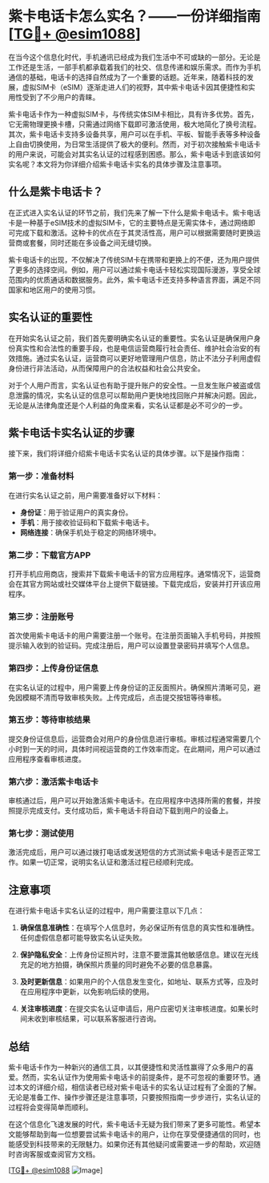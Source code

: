 # 紫卡电话卡怎么实名？——一份详细指南[[TG💪+ @esim1088](https://t.me/s/esim1088)]

在当今这个信息化时代，手机通讯已经成为我们生活中不可或缺的一部分。无论是工作还是生活，一部手机都承载着我们的社交、信息传递和娱乐需求。而作为手机通信的基础，电话卡的选择自然成为了一个重要的话题。近年来，随着科技的发展，虚拟SIM卡（eSIM）逐渐走进人们的视野，其中紫卡电话卡因其便捷性和实用性受到了不少用户的青睐。

紫卡电话卡作为一种虚拟SIM卡，与传统实体SIM卡相比，具有许多优势。首先，它无需物理更换卡槽，只需通过网络下载即可激活使用，极大地简化了换号流程。其次，紫卡电话卡支持多设备共享，用户可以在手机、平板、智能手表等多种设备上自由切换使用，为日常生活提供了极大的便利。然而，对于初次接触紫卡电话卡的用户来说，可能会对其实名认证的过程感到困惑。那么，紫卡电话卡到底该如何实名呢？本文将为你详细介绍紫卡电话卡实名的具体步骤及注意事项。

## 什么是紫卡电话卡？

在正式进入实名认证的环节之前，我们先来了解一下什么是紫卡电话卡。紫卡电话卡是一种基于eSIM技术的虚拟SIM卡，它的主要特点是无需实体卡，通过网络即可完成下载和激活。这种卡的优点在于其灵活性高，用户可以根据需要随时更换运营商或套餐，同时还能在多设备之间无缝切换。

紫卡电话卡的出现，不仅解决了传统SIM卡在携带和更换上的不便，还为用户提供了更多的选择空间。例如，用户可以通过紫卡电话卡轻松实现国际漫游，享受全球范围内的优质通话和数据服务。此外，紫卡电话卡还支持多种语言界面，满足不同国家和地区用户的使用习惯。

## 实名认证的重要性

在开始实名认证之前，我们首先要明确实名认证的重要性。实名认证是确保用户身份真实性和合法性的重要手段，也是电信运营商履行社会责任、维护社会治安的有效措施。通过实名认证，运营商可以更好地管理用户信息，防止不法分子利用虚假身份进行非法活动，从而保障用户的合法权益和社会公共安全。

对于个人用户而言，实名认证也有助于提升账户的安全性。一旦发生账户被盗或信息泄露的情况，实名认证的信息可以帮助用户更快地找回账户并解决问题。因此，无论是从法律角度还是个人利益的角度来看，实名认证都是必不可少的一步。

## 紫卡电话卡实名认证的步骤

接下来，我们将详细介绍紫卡电话卡实名认证的具体步骤。以下是操作指南：

### 第一步：准备材料

在进行实名认证之前，用户需要准备好以下材料：
- **身份证**：用于验证用户的真实身份。
- **手机**：用于接收验证码和下载紫卡电话卡。
- **网络连接**：确保手机处于稳定的网络环境中。

### 第二步：下载官方APP

打开手机应用商店，搜索并下载紫卡电话卡的官方应用程序。通常情况下，运营商会在其官方网站或社交媒体平台上提供下载链接。下载完成后，安装并打开该应用程序。

### 第三步：注册账号

首次使用紫卡电话卡的用户需要注册一个账号。在注册页面输入手机号码，并按照提示输入收到的验证码。完成注册后，用户可以设置登录密码并填写个人信息。

### 第四步：上传身份证信息

在实名认证的过程中，用户需要上传身份证的正反面照片。确保照片清晰可见，避免因模糊不清而导致审核失败。上传完成后，点击提交按钮等待审核。

### 第五步：等待审核结果

提交身份证信息后，运营商会对用户的身份信息进行审核。审核过程通常需要几个小时到一天的时间，具体时间视运营商的工作效率而定。在此期间，用户可以通过应用程序查看审核进度。

### 第六步：激活紫卡电话卡

审核通过后，用户可以开始激活紫卡电话卡。在应用程序中选择所需的套餐，并按照提示完成支付。支付成功后，紫卡电话卡将自动下载到用户的设备上。

### 第七步：测试使用

激活完成后，用户可以通过拨打电话或发送短信的方式测试紫卡电话卡是否正常工作。如果一切正常，说明实名认证和激活过程已经顺利完成。

## 注意事项

在进行紫卡电话卡实名认证的过程中，用户需要注意以下几点：

1. **确保信息准确性**：在填写个人信息时，务必保证所有信息的真实性和准确性。任何虚假信息都可能导致实名认证失败。
   
2. **保护隐私安全**：上传身份证照片时，注意不要泄露其他敏感信息。建议在光线充足的地方拍摄，确保照片质量的同时避免不必要的信息暴露。

3. **及时更新信息**：如果用户的个人信息发生变化，如地址、联系方式等，应及时在应用程序中更新，以免影响后续的使用。

4. **关注审核进度**：在提交实名认证申请后，用户应密切关注审核进度。如果长时间未收到审核结果，可以联系客服进行咨询。

## 总结

紫卡电话卡作为一种新兴的通信工具，以其便捷性和灵活性赢得了众多用户的喜爱。然而，实名认证作为使用紫卡电话卡的前提条件，是不可忽视的重要环节。通过本文的详细介绍，相信读者已经对紫卡电话卡的实名认证过程有了全面的了解。无论是准备工作、操作步骤还是注意事项，只要按照指南一步步进行，实名认证的过程将会变得简单而顺利。

在这个信息化飞速发展的时代，紫卡电话卡无疑为我们带来了更多可能性。希望本文能够帮助到每一位想要尝试紫卡电话卡的用户，让你在享受便捷通信的同时，也能感受到科技带来的无限魅力。如果你还有其他疑问或需要进一步的帮助，欢迎随时咨询客服或查阅官方文档。

[[TG💪+ @esim1088](https://t.me/s/esim1088) ![Image](https://i.postimg.cc/4NQfJmqS/Snipaste-2025-05-13-00-14-12.png)]